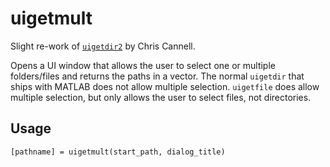 # uigetmult

Slight re-work of [`uigetdir2`](https://www.mathworks.com/matlabcentral/fileexchange/9521-uigetdir2) by Chris Cannell.

Opens a UI window that allows the user to select one or multiple folders/files and returns the paths in a vector. The normal `uigetdir` that ships with MATLAB does not allow multiple selection. `uigetfile` does allow multiple selection, but only allows the user to select files, not directories.

## Usage

`[pathname] = uigetmult(start_path, dialog_title)`

